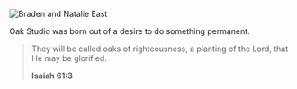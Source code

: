 ![Braden and Natalie East](/_assets/images/us.jpg)

Oak Studio was born out of a desire to do something permanent.

> They will be called oaks of righteousness, a planting of the Lord, that He may be glorified.
> 
> **Isaiah 61:3**